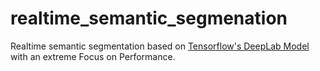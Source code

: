 # realtime_semantic_segmenation
Realtime semantic segmentation based on [Tensorflow's DeepLab Model](https://github.com/tensorflow/models/tree/master/research/deeplab) with an extreme Focus on Performance. <br />
